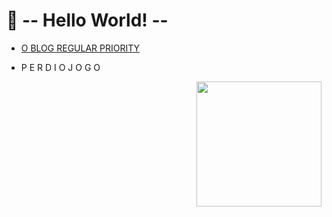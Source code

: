 # 👑 -- Hello World! -- 

- [O BLOG REGULAR PRIORITY](https://pi259.github.io/regularpriority)

- P E R D I  O  J O G O

<img align="right" width="200px" 
src="https://picfiles.alphacoders.com/111/111159.png"/>